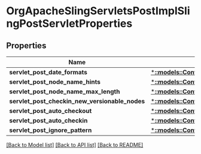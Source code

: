 # OrgApacheSlingServletsPostImplSlingPostServletProperties

## Properties
Name | Type | Description | Notes
------------ | ------------- | ------------- | -------------
**servlet_post_date_formats** | [***::models::ConfigNodePropertyArray**](configNodePropertyArray.md) |  | [optional] 
**servlet_post_node_name_hints** | [***::models::ConfigNodePropertyArray**](configNodePropertyArray.md) |  | [optional] 
**servlet_post_node_name_max_length** | [***::models::ConfigNodePropertyInteger**](configNodePropertyInteger.md) |  | [optional] 
**servlet_post_checkin_new_versionable_nodes** | [***::models::ConfigNodePropertyBoolean**](configNodePropertyBoolean.md) |  | [optional] 
**servlet_post_auto_checkout** | [***::models::ConfigNodePropertyBoolean**](configNodePropertyBoolean.md) |  | [optional] 
**servlet_post_auto_checkin** | [***::models::ConfigNodePropertyBoolean**](configNodePropertyBoolean.md) |  | [optional] 
**servlet_post_ignore_pattern** | [***::models::ConfigNodePropertyString**](configNodePropertyString.md) |  | [optional] 

[[Back to Model list]](../README.md#documentation-for-models) [[Back to API list]](../README.md#documentation-for-api-endpoints) [[Back to README]](../README.md)


